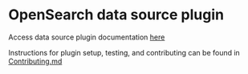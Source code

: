 # OpenSearch data source plugin

Access data source plugin documentation [here](https://grafana.com/docs/plugins/grafana-opensearch-datasource/latest/)

Instructions for plugin setup, testing, and contributing can be found in [Contributing.md](https://github.com/grafana/opensearch-datasource/blob/main/CONTRIBUTING.md)